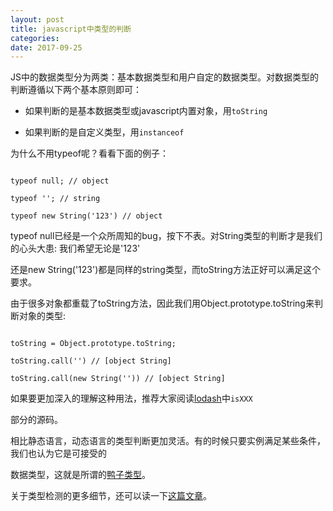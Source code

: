 ```yaml
---
layout: post
title: javascript中类型的判断
categories: 
date: 2017-09-25
---
```


JS中的数据类型分为两类：基本数据类型和用户自定的数据类型。对数据类型的判断遵循以下两个基本原则即可：

  

- 如果判断的是基本数据类型或javascript内置对象，用`toString`

  

- 如果判断的是自定义类型，用`instanceof`



为什么不用typeof呢？看看下面的例子：

```

typeof null; // object

typeof ''; // string

typeof new String('123') // object

```

typeof null已经是一个众所周知的bug，按下不表。对String类型的判断才是我们的心头大患: 我们希望无论是'123'

还是new String('123')都是同样的string类型，而toString方法正好可以满足这个要求。

  

由于很多对象都重载了toString方法，因此我们用Object.prototype.toString来判断对象的类型:

```

toString = Object.prototype.toString;

toString.call('') // [object String]

toString.call(new String('')) // [object String]

```

如果要更加深入的理解这种用法，推荐大家阅读[lodash](https://github.com/lodash/lodash)中`isXXX`

部分的源码。



相比静态语言，动态语言的类型判断更加灵活。有的时候只要实例满足某些条件，我们也认为它是可接受的

数据类型，这就是所谓的[鸭子类型](http://blog.csdn.net/handsomekang/article/details/40270009)。



关于类型检测的更多细节，还可以读一下[这篇文章](http://harttle.com/2015/09/18/js-type-checking.html)。


